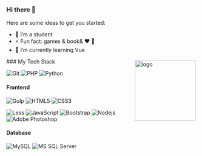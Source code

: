 ### Hi there 👋

Here are some ideas to get you started:

- 🔭 I’m a student
- ⚡ Fun fact: games & book& :heart: :dog:
- 🌱 I’m currently learning Vue 
<img src="https://github-readme-stats.vercel.app/api?username=gujizhang&show_icons=true" alt="logo" height="160" align="right" style="margin: 5px; margin-bottom: 20px;" /> 
### My Tech Stack

![Git](https://img.shields.io/badge/-Git-%23F05032?style=flat-square&logo=git&logoColor=%23ffffff)
![PHP](http://img.shields.io/badge/-c-8892BF?style=flat-square&logo=C&logoColor=ffffff)
![Python](http://img.shields.io/badge/-Python-3C78A9?style=flat-square&logo=python&logoColor=ffffff)

#### Frontend

![Gulp](https://img.shields.io/badge/-Webpack-CF4647?style=flat-square&logo=Webpack&logoColor=ffffff)
![HTML5](https://img.shields.io/badge/-HTML5-%23E44D27?style=flat-square&logo=html5&logoColor=ffffff)
![CSS3](https://img.shields.io/badge/-CSS3-%231572B6?style=flat-square&logo=css3)

![Less](https://img.shields.io/badge/-Less-1D365D?style=flat-square&logo=less)
![JavaScript](https://img.shields.io/badge/-JavaScript-%23F7DF1C?style=flat-square&logo=javascript&logoColor=000000&labelColor=%23F7DF1C&color=%23FFCE5A)
![Bootstrap](http://img.shields.io/badge/-Bootstrap-7952B3?style=flat-square&logo=bootstrap&logoColor=ffffff)
![Nodejs](https://img.shields.io/badge/-Nodejs-black?style=flat-square&logo=Node.js)
![Adobe Photoshop](http://img.shields.io/badge/-Abode%20Photoshop-26C9FF?style=flat-square&logo=adobe-photoshop&logoColor=ffffff)

#### Database

![MySQL](http://img.shields.io/badge/-MySQL-007599?style=flat-square&logo=MySQL&logoColor=ffffff)
![MS SQL Server](http://img.shields.io/badge/-MS%20SQL%20Server-CC2927?style=flat-square&logo=microsoft-sql-server&logoColor=ffffff)

